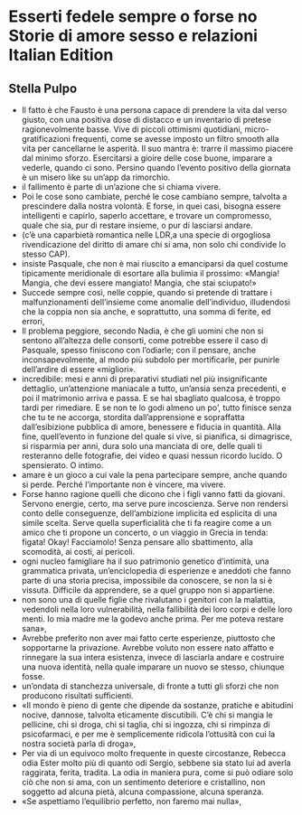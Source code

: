 # Esserti fedele sempre o forse no Storie di amore sesso e relazioni Italian Edition
## Stella Pulpo
- Il fatto è che Fausto è una persona capace di prendere la vita dal verso giusto, con una positiva dose di distacco e un inventario di pretese ragionevolmente basse. Vive di piccoli ottimismi quotidiani, micro-gratificazioni frequenti, come se avesse imposto un filtro smooth alla vita per cancellarne le asperità. Il suo mantra è: trarre il massimo piacere dal minimo sforzo. Esercitarsi a gioire delle cose buone, imparare a vederle, quando ci sono. Persino quando l’evento positivo della giornata è un misero like su un’app da rimorchio.
- il fallimento è parte di un’azione che si chiama vivere.
- Poi le cose sono cambiate, perché le cose cambiano sempre, talvolta a prescindere dalla nostra volontà. E forse, in quei casi, bisogna essere intelligenti e capirlo, saperlo accettare, e trovare un compromesso, quale che sia, pur di restare insieme, o pur di lasciarsi andare.
- (c’è una caparbietà romantica nelle LDR,a una specie di orgogliosa rivendicazione del diritto di amare chi si ama, non solo chi condivide lo stesso CAP).
- insiste Pasquale, che non è mai riuscito a emanciparsi da quel costume tipicamente meridionale di esortare alla bulimia il prossimo: «Mangia! Mangia, che devi essere mangiato! Mangia, che stai sciupato!»
- Succede sempre così, nelle coppie, quando si pretende di trattare i malfunzionamenti dell’insieme come anomalie dell’individuo, illudendosi che la coppia non sia anche, e soprattutto, una somma di ferite, ed errori,
- Il problema peggiore, secondo Nadia, è che gli uomini che non si sentono all’altezza delle consorti, come potrebbe essere il caso di Pasquale, spesso finiscono con l’odiarle; con il pensare, anche inconsapevolmente, al modo più subdolo per mortificarle, per punirle dell’ardire di essere «migliori».
- incredibile: mesi e anni di preparativi studiati nel più insignificante dettaglio, un’attenzione maniacale a tutto, un’ansia senza precedenti, e poi il matrimonio arriva e passa. E se hai sbagliato qualcosa, è troppo tardi per rimediare. E se non te lo godi almeno un po’, tutto finisce senza che tu te ne accorga, stordita dall’apprensione e sopraffatta dall’esibizione pubblica di amore, benessere e fiducia in quantità. Alla fine, quell’evento in funzione del quale si vive, si pianifica, si dimagrisce, si risparmia per anni, dura solo una manciata di ore, delle quali ti resteranno delle fotografie, dei video e quasi nessun ricordo lucido. O spensierato. O intimo.
- amare è un gioco a cui vale la pena partecipare sempre, anche quando si perde. Perché l’importante non è vincere, ma vivere.
- Forse hanno ragione quelli che dicono che i figli vanno fatti da giovani. Servono energie, certo, ma serve pure incoscienza. Serve non rendersi conto delle conseguenze, dell’ambizione implicita ed esplicita di una simile scelta. Serve quella superficialità che ti fa reagire come a un amico che ti propone un concerto, o un viaggio in Grecia in tenda: figata! Okay! Facciamolo! Senza pensare allo sbattimento, alla scomodità, ai costi, ai pericoli.
- ogni nucleo famigliare ha il suo patrimonio genetico d’intimità, una grammatica privata, un’enciclopedia di esperienze e aneddoti che fanno parte di una storia precisa, impossibile da conoscere, se non la si è vissuta. Difficile da apprendere, se a quel gruppo non si appartiene.
- non sono una di quelle figlie che rivalutano i genitori con la malattia, vedendoli nella loro vulnerabilità, nella fallibilità dei loro corpi e delle loro menti. Io mia madre me la godevo anche prima. Per me poteva restare sana»,
- Avrebbe preferito non aver mai fatto certe esperienze, piuttosto che sopportarne la privazione. Avrebbe voluto non essere nato affatto e rinnegare la sua intera esistenza, invece di lasciarla andare e costruire una nuova identità, nella quale imparare un nuovo se stesso, chiunque fosse.
- un’ondata di stanchezza universale, di fronte a tutti gli sforzi che non producono risultati sufficienti.
- «Il mondo è pieno di gente che dipende da sostanze, pratiche e abitudini nocive, dannose, talvolta eticamente discutibili. C’è chi si mangia le pellicine, chi si droga, chi si taglia, chi si ingozza, chi si rimpinza di psicofarmaci, e per me è semplicemente ridicola l’ottusità con cui la nostra società parla di droga»,
- Per via di un equivoco molto frequente in queste circostanze, Rebecca odia Ester molto più di quanto odi Sergio, sebbene sia stato lui ad averla raggirata, ferita, tradita. La odia in maniera pura, come si può odiare solo ciò che non si ama, con un sentimento deteriore e cristallino, non soggetto ad alcuna pietà, alcuna compassione, alcuna speranza.
- «Se aspettiamo l’equilibrio perfetto, non faremo mai nulla»,
